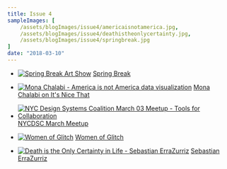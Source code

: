 ```yaml
---
title: Issue 4
sampleImages: [
    /assets/blogImages/issue4/americaisnotamerica.jpg,
    /assets/blogImages/issue4/deathistheonlycertainty.jpg,
    /assets/blogImages/issue4/springbreak.jpg
]
date: "2018-03-10"
---
```


* [![Spring Break Art Show](/assets/blogImages/issue4/springbreak.jpg "Spring Break Art Show")](http://www.springbreakartshow.com/)
[Spring Break](http://www.springbreakartshow.com/)

* [![Mona Chalabi - America is not America data visualization](/assets/blogImages/issue4/americaisnotamerica.jpg "Mona Chalabi - America is not America data visualization showing diversity in america using US flag stripes")](https://www.itsnicethat.com/articles/mona-chalabi-illustration-internationalwomensday-080318)
[Mona Chalabi on It's Nice That](https://www.itsnicethat.com/articles/mona-chalabi-illustration-internationalwomensday-080318)

* [![NYC Design Systems Coalition March 03 Meetup - Tools for Collaboration](/assets/blogImages/issue4/nycdsc_03.08.jpg "NYC Design Systems Coalition March 03 Meetup - Tools for Collaboration")](https://www.meetup.com/NYC-Design-Systems-Coalition/events/247534331/)
[NYCDSC March Meetup](https://www.meetup.com/NYC-Design-Systems-Coalition/events/247534331/)

* [![Women of Glitch](/assets/blogImages/issue4/womensdayglitch.jpg "Women of Glitch")](https://medium.com/glitch/women-always-rule-at-glitch-40cf4ceb2eb9)
[Women of Glitch](https://medium.com/glitch/women-always-rule-at-glitch-40cf4ceb2eb9)

* [![Death is the Only Certainty in Life - Sebastian ErraZurriz](/assets/blogImages/issue4/deathistheonlycertainty.jpg "Death is the Only Certainty in Life - Sebastian ErraZurriz")](http://www.meetsebastian.com/sebastian-errazuriz-design-art-death-is-the-only-certainity-public-work/)
[Sebastian ErraZurriz](http://www.meetsebastian.com/sebastian-errazuriz-design-art-death-is-the-only-certainity-public-work/)
